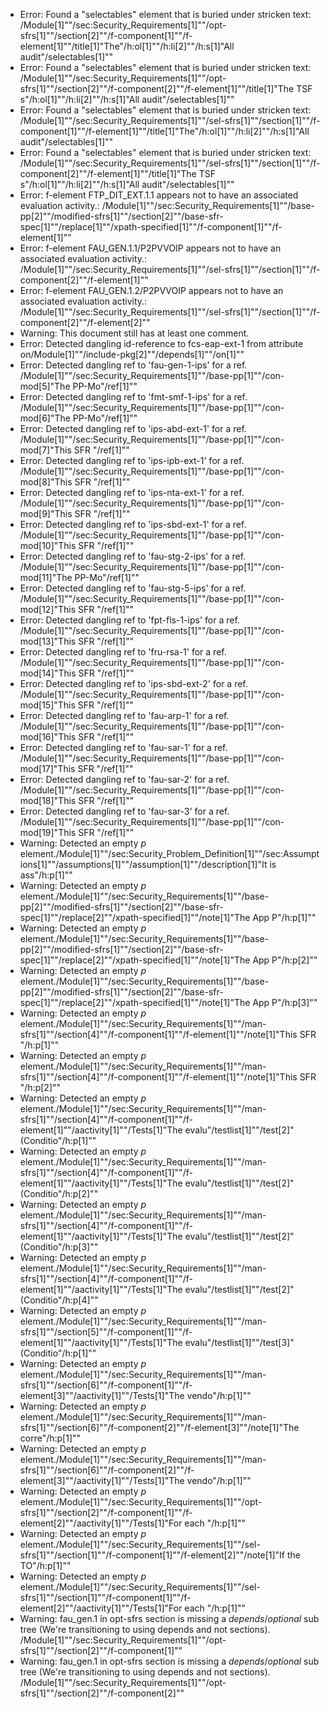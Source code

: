 * Error: Found a "selectables" element that is buried under stricken text:
        /Module[1]""/sec:Security_Requirements[1]""/opt-sfrs[1]""/section[2]""/f-component[1]""/f-element[1]""/title[1]"The"/h:ol[1]""/h:li[2]""/h:s[1]"All audit"/selectables[1]""
* Error: Found a "selectables" element that is buried under stricken text:
        /Module[1]""/sec:Security_Requirements[1]""/opt-sfrs[1]""/section[2]""/f-component[2]""/f-element[1]""/title[1]"The TSF s"/h:ol[1]""/h:li[2]""/h:s[1]"All audit"/selectables[1]""
* Error: Found a "selectables" element that is buried under stricken text:
        /Module[1]""/sec:Security_Requirements[1]""/sel-sfrs[1]""/section[1]""/f-component[1]""/f-element[1]""/title[1]"The"/h:ol[1]""/h:li[2]""/h:s[1]"All audit"/selectables[1]""
* Error: Found a "selectables" element that is buried under stricken text:
        /Module[1]""/sec:Security_Requirements[1]""/sel-sfrs[1]""/section[1]""/f-component[2]""/f-element[1]""/title[1]"The TSF s"/h:ol[1]""/h:li[2]""/h:s[1]"All audit"/selectables[1]""
* Error: f-element FTP_DIT_EXT.1.1  appears not to have an associated evaluation activity.:
        /Module[1]""/sec:Security_Requirements[1]""/base-pp[2]""/modified-sfrs[1]""/section[2]""/base-sfr-spec[1]""/replace[1]""/xpath-specified[1]""/f-component[1]""/f-element[1]""
* Error: f-element FAU_GEN.1.1/P2PVVOIP  appears not to have an associated evaluation activity.:
        /Module[1]""/sec:Security_Requirements[1]""/sel-sfrs[1]""/section[1]""/f-component[2]""/f-element[1]""
* Error: f-element FAU_GEN.1.2/P2PVVOIP  appears not to have an associated evaluation activity.:
        /Module[1]""/sec:Security_Requirements[1]""/sel-sfrs[1]""/section[1]""/f-component[2]""/f-element[2]""
* Warning: This document still has at least one comment.
* Error: Detected dangling id-reference to fcs-eap-ext-1 from attribute
        on/Module[1]""/include-pkg[2]""/depends[1]""/on[1]""
* Error: Detected dangling ref to 'fau-gen-1-ips'
        for a ref.
	/Module[1]""/sec:Security_Requirements[1]""/base-pp[1]""/con-mod[5]"The PP-Mo"/ref[1]""
* Error: Detected dangling ref to 'fmt-smf-1-ips'
        for a ref.
	/Module[1]""/sec:Security_Requirements[1]""/base-pp[1]""/con-mod[6]"The PP-Mo"/ref[1]""
* Error: Detected dangling ref to 'ips-abd-ext-1'
        for a ref.
	/Module[1]""/sec:Security_Requirements[1]""/base-pp[1]""/con-mod[7]"This SFR "/ref[1]""
* Error: Detected dangling ref to 'ips-ipb-ext-1'
        for a ref.
	/Module[1]""/sec:Security_Requirements[1]""/base-pp[1]""/con-mod[8]"This SFR "/ref[1]""
* Error: Detected dangling ref to 'ips-nta-ext-1'
        for a ref.
	/Module[1]""/sec:Security_Requirements[1]""/base-pp[1]""/con-mod[9]"This SFR "/ref[1]""
* Error: Detected dangling ref to 'ips-sbd-ext-1'
        for a ref.
	/Module[1]""/sec:Security_Requirements[1]""/base-pp[1]""/con-mod[10]"This SFR "/ref[1]""
* Error: Detected dangling ref to 'fau-stg-2-ips'
        for a ref.
	/Module[1]""/sec:Security_Requirements[1]""/base-pp[1]""/con-mod[11]"The PP-Mo"/ref[1]""
* Error: Detected dangling ref to 'fau-stg-5-ips'
        for a ref.
	/Module[1]""/sec:Security_Requirements[1]""/base-pp[1]""/con-mod[12]"This SFR "/ref[1]""
* Error: Detected dangling ref to 'fpt-fls-1-ips'
        for a ref.
	/Module[1]""/sec:Security_Requirements[1]""/base-pp[1]""/con-mod[13]"This SFR "/ref[1]""
* Error: Detected dangling ref to 'fru-rsa-1'
        for a ref.
	/Module[1]""/sec:Security_Requirements[1]""/base-pp[1]""/con-mod[14]"This SFR "/ref[1]""
* Error: Detected dangling ref to 'ips-sbd-ext-2'
        for a ref.
	/Module[1]""/sec:Security_Requirements[1]""/base-pp[1]""/con-mod[15]"This SFR "/ref[1]""
* Error: Detected dangling ref to 'fau-arp-1'
        for a ref.
	/Module[1]""/sec:Security_Requirements[1]""/base-pp[1]""/con-mod[16]"This SFR "/ref[1]""
* Error: Detected dangling ref to 'fau-sar-1'
        for a ref.
	/Module[1]""/sec:Security_Requirements[1]""/base-pp[1]""/con-mod[17]"This SFR "/ref[1]""
* Error: Detected dangling ref to 'fau-sar-2'
        for a ref.
	/Module[1]""/sec:Security_Requirements[1]""/base-pp[1]""/con-mod[18]"This SFR "/ref[1]""
* Error: Detected dangling ref to 'fau-sar-3'
        for a ref.
	/Module[1]""/sec:Security_Requirements[1]""/base-pp[1]""/con-mod[19]"This SFR "/ref[1]""
* Warning: Detected an empty _p_ element./Module[1]""/sec:Security_Problem_Definition[1]""/sec:Assumptions[1]""/assumptions[1]""/assumption[1]""/description[1]"It is ass"/h:p[1]""
* Warning: Detected an empty _p_ element./Module[1]""/sec:Security_Requirements[1]""/base-pp[2]""/modified-sfrs[1]""/section[2]""/base-sfr-spec[1]""/replace[2]""/xpath-specified[1]""/note[1]"The App P"/h:p[1]""
* Warning: Detected an empty _p_ element./Module[1]""/sec:Security_Requirements[1]""/base-pp[2]""/modified-sfrs[1]""/section[2]""/base-sfr-spec[1]""/replace[2]""/xpath-specified[1]""/note[1]"The App P"/h:p[2]""
* Warning: Detected an empty _p_ element./Module[1]""/sec:Security_Requirements[1]""/base-pp[2]""/modified-sfrs[1]""/section[2]""/base-sfr-spec[1]""/replace[2]""/xpath-specified[1]""/note[1]"The App P"/h:p[3]""
* Warning: Detected an empty _p_ element./Module[1]""/sec:Security_Requirements[1]""/man-sfrs[1]""/section[4]""/f-component[1]""/f-element[1]""/note[1]"This SFR "/h:p[1]""
* Warning: Detected an empty _p_ element./Module[1]""/sec:Security_Requirements[1]""/man-sfrs[1]""/section[4]""/f-component[1]""/f-element[1]""/note[1]"This SFR "/h:p[2]""
* Warning: Detected an empty _p_ element./Module[1]""/sec:Security_Requirements[1]""/man-sfrs[1]""/section[4]""/f-component[1]""/f-element[1]""/aactivity[1]""/Tests[1]"The evalu"/testlist[1]""/test[2]"(Conditio"/h:p[1]""
* Warning: Detected an empty _p_ element./Module[1]""/sec:Security_Requirements[1]""/man-sfrs[1]""/section[4]""/f-component[1]""/f-element[1]""/aactivity[1]""/Tests[1]"The evalu"/testlist[1]""/test[2]"(Conditio"/h:p[2]""
* Warning: Detected an empty _p_ element./Module[1]""/sec:Security_Requirements[1]""/man-sfrs[1]""/section[4]""/f-component[1]""/f-element[1]""/aactivity[1]""/Tests[1]"The evalu"/testlist[1]""/test[2]"(Conditio"/h:p[3]""
* Warning: Detected an empty _p_ element./Module[1]""/sec:Security_Requirements[1]""/man-sfrs[1]""/section[4]""/f-component[1]""/f-element[1]""/aactivity[1]""/Tests[1]"The evalu"/testlist[1]""/test[2]"(Conditio"/h:p[4]""
* Warning: Detected an empty _p_ element./Module[1]""/sec:Security_Requirements[1]""/man-sfrs[1]""/section[5]""/f-component[1]""/f-element[1]""/aactivity[1]""/Tests[1]"The evalu"/testlist[1]""/test[3]"(Conditio"/h:p[1]""
* Warning: Detected an empty _p_ element./Module[1]""/sec:Security_Requirements[1]""/man-sfrs[1]""/section[6]""/f-component[1]""/f-element[3]""/aactivity[1]""/Tests[1]"The vendo"/h:p[1]""
* Warning: Detected an empty _p_ element./Module[1]""/sec:Security_Requirements[1]""/man-sfrs[1]""/section[6]""/f-component[2]""/f-element[3]""/note[1]"The corre"/h:p[1]""
* Warning: Detected an empty _p_ element./Module[1]""/sec:Security_Requirements[1]""/man-sfrs[1]""/section[6]""/f-component[2]""/f-element[3]""/aactivity[1]""/Tests[1]"The vendo"/h:p[1]""
* Warning: Detected an empty _p_ element./Module[1]""/sec:Security_Requirements[1]""/opt-sfrs[1]""/section[2]""/f-component[1]""/f-element[2]""/aactivity[1]""/Tests[1]"For each "/h:p[1]""
* Warning: Detected an empty _p_ element./Module[1]""/sec:Security_Requirements[1]""/sel-sfrs[1]""/section[1]""/f-component[1]""/f-element[2]""/note[1]"If the TO"/h:p[1]""
* Warning: Detected an empty _p_ element./Module[1]""/sec:Security_Requirements[1]""/sel-sfrs[1]""/section[1]""/f-component[1]""/f-element[2]""/aactivity[1]""/Tests[1]"For each "/h:p[1]""
* Warning: fau_gen.1 in opt-sfrs section is missing a _depends_/_optional_ sub tree (We're transitioning to using depends and not sections). /Module[1]""/sec:Security_Requirements[1]""/opt-sfrs[1]""/section[2]""/f-component[1]""
* Warning: fau_gen.1 in opt-sfrs section is missing a _depends_/_optional_ sub tree (We're transitioning to using depends and not sections). /Module[1]""/sec:Security_Requirements[1]""/opt-sfrs[1]""/section[2]""/f-component[2]""
